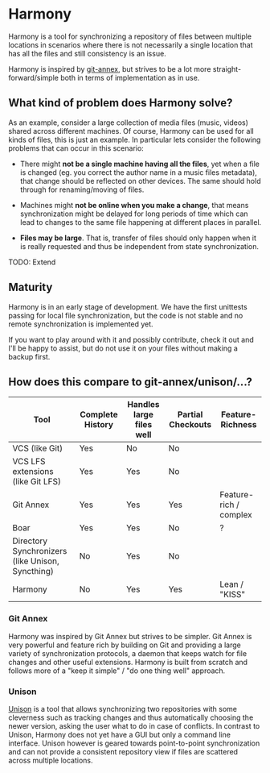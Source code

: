 
# Harmony

Harmony is a tool for synchronizing a repository of files between multiple
locations in scenarios where there is not necessarily a single location that
has all the files and still consistency is an issue.

Harmony is inspired by [git-annex](https://git-annex.branchable.com/),
but strives to be a lot more
straight-forward/simple both in terms of implementation as in use.

## What kind of problem does Harmony solve?

As an example, consider a large collection of media files (music, videos)
shared across different machines.  Of course, Harmony can be used for all
kinds of files, this is just an example.  In particular lets consider the
following problems that can occur in this scenario:

 * There might **not be a single machine having all the files**, yet when a file
   is changed (eg. you correct the author name in a music files metadata),
   that change should be reflected on other devices.
   The same should hold through for renaming/moving of files.

 * Machines might **not be online when you make a change**, that means
   synchronization might be delayed for long periods of time which can lead to
   changes to the same file happening at different places in parallel.

 * **Files may be large**. That is, transfer of files should only happen when it
   is really requested and thus be independent from state synchronization.

 TODO: Extend

## Maturity

Harmony is in an early stage of development. We have the first unittests
passing for local file synchronization, but the code is not stable and no
remote synchronization is implemented yet.

If you want to play around with it and possibly contribute, check it out and
I'll be happy to assist, but do not use it on your files without making a
backup first.


## How does this compare to git-annex/unison/...?


Tool                                             | Complete History | Handles large files well | Partial Checkouts | Feature-Richness
-----                                            |------------------|--------------------------|-----------------  |-------
VCS (like Git)                                   | Yes              | No                       | No  |
VCS LFS extensions (like Git LFS)                | Yes              | Yes                      | No  |
Git Annex                                        | Yes              | Yes                      | Yes | Feature-rich / complex
Boar                                             | Yes              | Yes                      | No  | ?
Directory Synchronizers (like Unison, Syncthing) | No               | Yes                      | No  | 
Harmony                                          | No               | Yes                      | Yes | Lean / "KISS"


### Git Annex

Harmony was inspired by Git Annex but strives to be simpler. Git Annex is very
powerful and feature rich by building on Git and providing a large variety of
synchronization protocols, a daemon that keeps watch for file changes and
other useful extensions.  Harmony is built from scratch and follows more of a
"keep it simple" / "do one thing well" approach.

### Unison

[Unison](https://www.cis.upenn.edu/~bcpierce/unison/) is a tool that allows
synchronizing two repositories with some cleverness such as tracking changes
and thus automatically choosing the newer version, asking the user what to do
in case of conflicts.  In contrast to Unison, Harmony does not yet have a GUI
but only a command line interface. Unison however is geared towards
point-to-point synchronization and can not provide a consistent repository
view if files are scattered across multiple locations.



